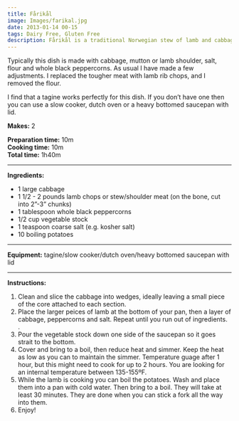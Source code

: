 ```yaml
---
title: Fårikål
image: Images/farikal.jpg
date: 2013-01-14 00-15
tags: Dairy Free, Gluten Free
description: Fårikål is a traditional Norwegian stew of lamb and cabbage that is commonly consumed throughout the year. In fact it is so well loved throughout the country that it is the first Norwegian recipe that my forlovede (fiancé) asked me to make for him.
---
```

Typically this dish is made with cabbage, mutton or lamb shoulder, salt, flour and whole black peppercorns. As usual I have made a few adjustments. I replaced the tougher meat with lamb rib chops, and I removed the flour. 

I find that a tagine works perfectly for this dish. If you don’t have one then you can use a slow cooker, dutch oven or a heavy bottomed saucepan with lid.


**Makes:** 2

**Preparation time:** 10m  
**Cooking time:** 10m  
**Total time:** 1h40m

---

**Ingredients:**

- 1 large cabbage
- 1 1/2 - 2 pounds lamb chops or stew/shoulder meat (on the bone, cut into 2”-3” chunks)
- 1 tablespoon whole black peppercorns
- 1/2 cup vegetable stock
- 1  teaspoon coarse salt (e.g. kosher salt)
- 10 boiling potatoes


---

**Equipment:** tagine/slow cooker/dutch oven/heavy bottomed saucepan with lid 

---

**Instructions:**

1. Clean and slice the cabbage into wedges, ideally leaving a small piece of the core attached to each section.  
1. Place the larger peices of lamb at the bottom of your pan, then a layer of cabbage, peppercorns and salt. Repeat until you run out of ingredients. . 
1. Pour the vegetable stock down one side of the saucepan so it goes strait to the bottom. 
1. Cover and bring to a boil, then reduce heat and simmer. Keep the heat as low as you can to maintain the simmer. Temperature guage after 1 hour, but this might need to cook for up to 2 hours. You are looking for an internal temperature between 135-155ºF. 
1. While the lamb is cooking you can boil the potatoes. Wash and place them into a pan with cold water. Then bring to a boil. They will take at least 30 minutes. They are done when you can stick a fork all the way into them. 
1. Enjoy!
 

